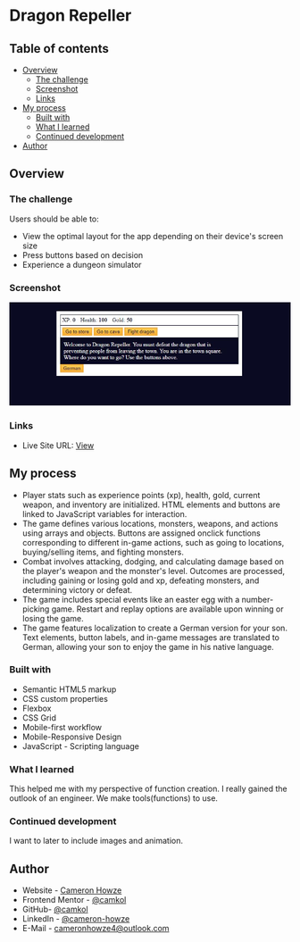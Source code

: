 # Dragon Repeller

## Table of contents

- [Overview](#overview)
  - [The challenge](#the-challenge)
  - [Screenshot](#screenshot)
  - [Links](#links)
- [My process](#my-process)
  - [Built with](#built-with)
  - [What I learned](#what-i-learned)
  - [Continued development](#continued-development)
- [Author](#author)

## Overview

### The challenge

Users should be able to:

- View the optimal layout for the app depending on their device's screen size
- Press buttons based on decision
- Experience a dungeon simulator

### Screenshot

![](./screen.JPG)

### Links

- Live Site URL: [View](https://camkol.github.io/DragonRepeller/)

## My process

- Player stats such as experience points (xp), health, gold, current weapon, and inventory are initialized. HTML elements and buttons are linked to JavaScript variables for interaction.
- The game defines various locations, monsters, weapons, and actions using arrays and objects. Buttons are assigned onclick functions corresponding to different in-game actions, such as going to locations, buying/selling items, and fighting monsters.
- Combat involves attacking, dodging, and calculating damage based on the player's weapon and the monster's level. Outcomes are processed, including gaining or losing gold and xp, defeating monsters, and determining victory or defeat.
- The game includes special events like an easter egg with a number-picking game. Restart and replay options are available upon winning or losing the game.
- The game features localization to create a German version for your son. Text elements, button labels, and in-game messages are translated to German, allowing your son to enjoy the game in his native language.

### Built with

- Semantic HTML5 markup
- CSS custom properties
- Flexbox
- CSS Grid
- Mobile-first workflow
- Mobile-Responsive Design
- JavaScript - Scripting language

### What I learned

This helped me with my perspective of function creation. I really gained the outlook of an engineer. We make tools(functions) to use.

### Continued development

I want to later to include images and animation.

## Author

- Website - [Cameron Howze](https://camkol.github.io/)
- Frontend Mentor - [@camkol](https://www.frontendmentor.io/profile/camkol)
- GitHub- [@camkol](https://github.com/camkol)
- LinkedIn - [@cameron-howze](https://www.linkedin.com/in/cameron-howze-28a646109/)
- E-Mail - [cameronhowze4@outlook.com](mailto:cameronhowze4@outlook.com)
